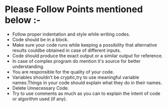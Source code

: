 # Please Follow Points mentioned below :-
 
* Follow proper indentation and style while writing codes.
* Code should be in a block.
* Make sure your code runs while keeping a possibility that alternative results couldbe obtained in case of different inputs.
* Code should produce the exact output or a similar output for reference.
* In case of complex program do mention it's source for better understanding.
* You are responsible for the quality of your code.
* Variables shouldn’t be cryptic,try to use meaningful variable names.Things in your code should explain what they do in their names.
* Delete Unnecessary Code.
* Try to use comments as much as you can to explain the intent of code or algorithm used (if any).
